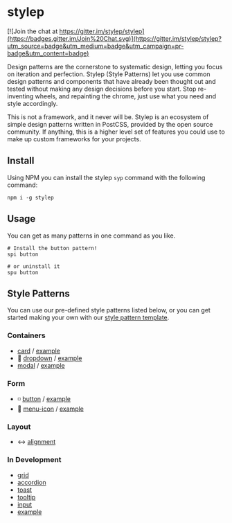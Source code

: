 # stylep

[![Join the chat at https://gitter.im/stylep/stylep](https://badges.gitter.im/Join%20Chat.svg)](https://gitter.im/stylep/stylep?utm_source=badge&utm_medium=badge&utm_campaign=pr-badge&utm_content=badge)

Design patterns are the cornerstone to systematic design, letting you focus on iteration and perfection. Stylep (Style Patterns) let you use common design patterns and components that have already been thought out and tested without making any design decisions before you start. Stop re-inventing wheels, and repainting the chrome, just use what you need and style accordingly.

This is not a framework, and it never will be. Stylep is an ecosystem of simple design patterns written in PostCSS, provided by the open source community. If anything, this is a higher level set of features you could use to make up custom frameworks for your projects.

## Install
Using NPM you can install the stylep `syp` command with the following command:

```shell
npm i -g stylep
```

## Usage
You can get as many patterns in one command as you like.

```shell
# Install the button pattern!
spi button

# or uninstall it
spu button
```

## Style Patterns
You can use our pre-defined style patterns listed below, or you can get started making your own with our [style pattern template](https://github.com/stylep/stylep-template).

### Containers
* [card](https://github.com/stylep/stylep-card) / [example](http://htmlpreview.github.io/?https://github.com/stylep/stylep-card/blob/master/example/index.html)
* :arrow_down_small: [dropdown](https://github.com/stylep/stylep-dropdown) / [example](http://htmlpreview.github.io/?https://github.com/stylep/stylep-dropdown/blob/master/example/index.html)
* [modal](https://github.com/stylep/stylep-modal) / [example](http://htmlpreview.github.io/?https://github.com/stylep/stylep-modal/blob/master/example/index.html)

### Form
* :white_medium_small_square: [button](https://github.com/stylep/stylep-button) / [example](http://htmlpreview.github.io/?https://github.com/stylep/stylep-button/blob/master/example/index.html)
* :hamburger: [menu-icon](https://github.com/stylep/stylep-menu-icon) / [example](http://htmlpreview.github.io/?https://github.com/stylep/stylep-menu-icon/blob/master/example/index.html)

### Layout
* :left_right_arrow: [alignment](https://github.com/stylep/stylep-alignment)

### In Development
* [grid](https://github.com/stylep/stylep-grid)
* [accordion](https://github.com/stylep/stylep-accordion)
* [toast](https://github.com/stylep/stylep-toast)
* [tooltip](https://github.com/stylep/stylep-tooltip)
* [input](https://github.com/stylep/stylep-input)
* [example](https://github.com/stylep/stylep-example)
